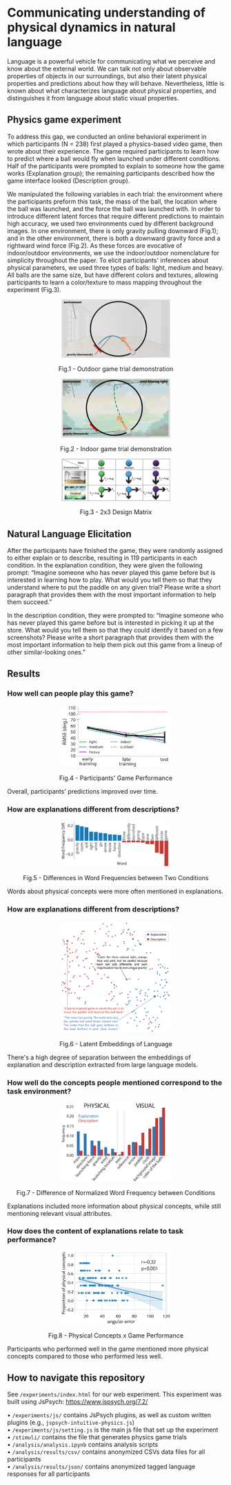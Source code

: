 # Communicating understanding of physical dynamics in natural language

Language is a powerful vehicle for communicating what we perceive and know about the external world. We can talk not only about observable properties of objects in our surroundings, but also their latent physical properties and predictions about how they will behave. Nevertheless, little is known about what characterizes language about physical properties, and distinguishes it from language about static visual properties.

## Physics game experiment

To address this gap, we conducted an online behavioral experiment in which participants (N = 238) first played a physics-based video game, then wrote about their experience. The game required participants to learn how to predict where a ball would fly when launched under different conditions. Half of the participants were prompted to explain to someone how the game works (Explanation group); the remaining participants described how the game interface looked (Description group).

We manipulated the following variables in each trial: the environment where the participants preform this task, the mass of the ball, the location where the ball was launched, and the force the ball was launched with. In order to introduce different latent forces that require different predictions to maintain high accuracy, we used two environments cued by different background images. In one environment, there is only gravity pulling downward (Fig.1); and in the other environment, there is both a downward gravity force and a rightward wind force (Fig.2). As these forces are evocative of indoor/outdoor environments, we use the indoor/outdoor nomenclature for simplicity throughout the paper. To elicit participants' inferences about physical parameters, we used three types of balls: light, medium and heavy. All balls are the same size, but have different colors and textures, allowing participants to learn a color/texture to mass mapping throughout the experiment (Fig.3).

<p align = "center">
<img src = "README_images/indoor_demo.png" width="50%">
</p>
<p align = "center">
Fig.1 - Outdoor game trial demonstration
</p>

<p align = "center">
<img src = "README_images/outdoor_demo.png" width="50%">
</p>
<p align = "center">
Fig.2 - Indoor game trial demonstration
</p>

<p align = "center">
<img src = "README_images/2x3 matrix.png" width="50%">
</p>
<p align = "center">
Fig.3 - 2x3 Design Matrix
</p>

## Natural Language Elicitation

After the participants have finished the game, they were randomly assigned to either explain or to describe, resulting in 119 participants in each condition. In the explanation condition, they were given the following prompt: “Imagine someone who has never played this game before but is interested in learning how to play. What would you tell them so that they understand where to put the paddle on any given trial? Please write a short paragraph that provides them with the most important information to help them succeed.”

In the description condition, they were prompted to: “Imagine someone who has never played this game before but is interested in picking it up at the store. What would you tell them so that they could identify it based on a few screenshots? Please write a short paragraph that provides them with the most important information to help them pick out this game from a lineup of other similar-looking ones.”

## Results
### How well can people play this game?
<p align = "center">
<img src = "README_images/rmse.png" width="50%">
</p>
<p align = "center">
Fig.4 - Participants' Game Performance
</p>

Overall, participants' predictions improved over time.

### How are explanations different from descriptions?
<p align = "center">
<img src = "README_images/word_freq_diff.PNG" width="50%">
</p>
<p align = "center">
Fig.5 - Differences in Word Frequencies between Two Conditions
</p>

Words about physical concepts were more often mentioned in explanations.

### How are explanations different from descriptions?
<p align = "center">
<img src = "README_images/embedding.PNG" width="50%">
</p>
<p align = "center">
Fig.6 - Latent Embeddings of Language
</p>

There's a high degree of separation between the embeddings of explanation and description extracted from large language models.

### How well do the concepts people mentioned correspond to the task environment?
<p align = "center">
<img src = "README_images/tagging.PNG" width="50%">
</p>
<p align = "center">
Fig.7 - Difference of Normalized Word Frequency between Conditions
</p>

Explanations included more information about physical concepts, while still mentioning relevant visual attributes.

### How does the content of explanations relate to task performance?
<p align = "center">
<img src = "README_images/cross_analysis.PNG" width="50%">
</p>
<p align = "center">
Fig.8 - Physical Concepts x Game Performance
</p>

Participants who performed well in the game mentioned more physical concepts compared to those who performed less well.
## How to navigate this repository

See `/experiments/index.html` for our web experiment. This experiment was built using JsPsych: <https://www.jspsych.org/7.2/>

• `/experiments/js/` contains JsPsych plugins, as well as custom written plugins (e.g., `jspsych-intuitive-physics.js`) <br>
• `/experiments/js/setting.js` is the main js file that set up the experiment <br>
• `/stimuli/` contains the file that generates physics game trials <br>
• `/analysis/analysis.ipynb` contains analysis scripts <br>
• `/analysis/results/csv/` contains anonymized CSVs data files for all participants <br>
• `/analysis/results/json/` contains anonymized tagged language responses for all participants <br>
